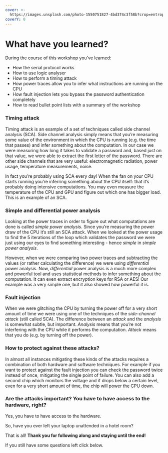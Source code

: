 ```yaml
---
cover: >-
  https://images.unsplash.com/photo-1550751827-4bd374c3f58b?crop=entropy&cs=srgb&fm=jpg&ixid=MnwxOTcwMjR8MHwxfHNlYXJjaHwyfHxjeWJlcnxlbnwwfHx8fDE2MzYyODE0OTQ&ixlib=rb-1.2.1&q=85
coverY: 0
---
```


# What have you learned?

During the course of this workshop you’ve learned:

* How the serial protocol works
* How to use logic analyser
* How to perform a timing attack
* How power traces allow you to infer what instructions are running on the CPU
* How fault injection lets you bypass the password authentication completely
* How to read bullet point lists with a summary of the workshop

### Timing attack <a href="#timing-attack" id="timing-attack"></a>

Timing attack is an example of a set of techniques called side channel analysis (SCA). Side channel analysis simply means that you’re measuring some value of the environment in which the CPU is running (e.g. the time that passes) and infer something about the computation. In our case we were measuring how long it takes to validate a password and, based just on that value, we were able to extract the first letter of the password. There are other side channels that are very useful: electromagnetic radiation, power usage, temperature measurements, noise.

In fact you’re probably using SCA every day! When the fan on your CPU starts running you’re inferring something about the CPU itself: that it’s probably doing intensive computations. You may even measure the temperature of the CPU and GPU and figure out which one has bigger load. This is an example of an SCA.

### Simple and differential power analysis <a href="#simple-and-differential-power-analysis" id="simple-and-differential-power-analysis"></a>

Looking at the power traces in order to figure out what computations are done is called _simple power analysis_. Since you’re measuring the power draw of the CPU it’s still an SCA attack. When we looked at the power usage to find the 5 iterations of the loop which validates the password we were just using our eyes to find something interesting - hence _simple_ in _simple power analysis_.

However, when we were comparing two power traces and subtracting the values (or rather calculating the difference) we were using _differential_ power analysis. Now, _differential_ power analysis is a much more complex and powerful tool and uses statistical methods to infer something about the computation. It can even extract encryption keys for RSA or AES! Our example was a very simple one, but it also showed how powerful it is.

### Fault injection <a href="#fault-injection" id="fault-injection"></a>

When we were glitching the CPU by turning the power off for a very short amount of time we were using one of the techniques of the _side-channel attack_ (still called SCA). The difference between an _attack_ and the _analysis_ is somewhat subtle, but important. _Analysis_ means that you’re not interfering with the CPU while it performs the computation. _Attack_ means that you do (e.g. by turning off the power).

### How to protect against these attacks? <a href="#how-to-protect-against-these-attacks" id="how-to-protect-against-these-attacks"></a>

In almost all instances mitigating these kinds of the attacks requires a combination of both hardware and software techniques. For example if you want to protect against the fault injection you can check the password twice instead of once, mitigating the single point of failure. You can also add a second chip which monitors the voltage and if drops below a certain level, even for a very short amount of time, the chip will power the CPU down.

### Are the attacks important? You have to have access to the hardware, right? <a href="#are-the-attacks-important-you-have-to-have-access-to-the-hardware-right" id="are-the-attacks-important-you-have-to-have-access-to-the-hardware-right"></a>

Yes, you have to have access to the hardware.

So, have you ever left your laptop unattended in a hotel room?

That is all! **Thank you for following along and staying until the end!**

If you still have some questions left click below.
